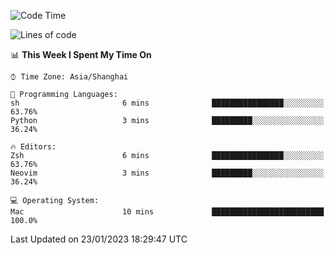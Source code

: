 <!--START_SECTION:waka-->
![Code Time](http://img.shields.io/badge/Code%20Time-1%2C111%20hrs%2033%20mins-blue)

![Lines of code](https://img.shields.io/badge/From%20Hello%20World%20I%27ve%20Written-24%20Thousand%20lines%20of%20code-blue)

📊 **This Week I Spent My Time On** 

```text
⌚︎ Time Zone: Asia/Shanghai

💬 Programming Languages: 
sh                       6 mins              ████████████████░░░░░░░░░   63.76% 
Python                   3 mins              █████████░░░░░░░░░░░░░░░░   36.24%

🔥 Editors: 
Zsh                      6 mins              ████████████████░░░░░░░░░   63.76% 
Neovim                   3 mins              █████████░░░░░░░░░░░░░░░░   36.24%

💻 Operating System: 
Mac                      10 mins             █████████████████████████   100.0%

```


 Last Updated on 23/01/2023 18:29:47 UTC
<!--END_SECTION:waka-->
